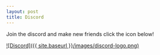 ```yaml
---
layout: post
title: Discord
---
```


Join the discord and make new friends click the icon below!

[![Discord]({{ site.baseurl }}/images/discord-logo.png)](https://discord.gg/srupxKShX2)
